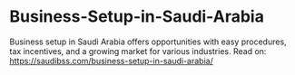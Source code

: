 # Business-Setup-in-Saudi-Arabia
Business setup in Saudi Arabia offers opportunities with easy procedures, tax incentives, and a growing market for various industries.  Read on: https://saudibss.com/business-setup-in-saudi-arabia/
